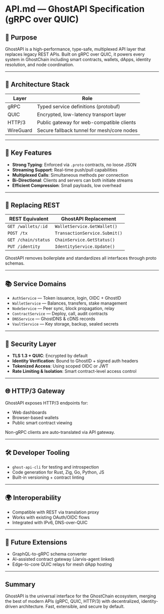 # API.md — GhostAPI Specification (gRPC over QUIC)

## 🔧 Purpose

GhostAPI is a high-performance, type-safe, multiplexed API layer that replaces legacy REST APIs. Built on gRPC over QUIC, it powers every system in GhostChain including smart contracts, wallets, dApps, identity resolution, and node coordination.

---

## 🧱 Architecture Stack

| Layer     | Role                                       |
| --------- | ------------------------------------------ |
| gRPC      | Typed service definitions (protobuf)       |
| QUIC      | Encrypted, low-latency transport layer     |
| HTTP/3    | Public gateway for web-compatible clients  |
| WireGuard | Secure fallback tunnel for mesh/core nodes |

---

## 🧩 Key Features

* **Strong Typing**: Enforced via `.proto` contracts, no loose JSON
* **Streaming Support**: Real-time push/pull capabilities
* **Multiplexed Calls**: Simultaneous methods per connection
* **Bi-Directional**: Clients and servers can both initiate streams
* **Efficient Compression**: Small payloads, low overhead

---

## 🚀 Replacing REST

| REST Equivalent     | GhostAPI Replacement          |
| ------------------- | ----------------------------- |
| `GET /wallets/:id`  | `WalletService.GetWallet()`   |
| `POST /tx`          | `TransactionService.Submit()` |
| `GET /chain/status` | `ChainService.GetStatus()`    |
| `PUT /identity`     | `IdentityService.Update()`    |

GhostAPI removes boilerplate and standardizes all interfaces through proto schemas.

---

## 📚 Service Domains

* `AuthService` — Token issuance, login, OIDC + GhostID
* `WalletService` — Balances, transfers, stake management
* `NodeService` — Peer sync, block propagation, relay
* `ContractService` — Deploy, call, audit contracts
* `DNSService` — GhostDNS & cDNS records
* `VaultService` — Key storage, backup, sealed secrets

---

## 🔐 Security Layer

* **TLS 1.3 + QUIC**: Encrypted by default
* **Identity Verification**: Bound to GhostID + signed auth headers
* **Tokenized Access**: Using scoped OIDC or JWT
* **Rate Limiting & Isolation**: Smart contract-level access control

---

## 🌐 HTTP/3 Gateway

GhostAPI exposes HTTP/3 endpoints for:

* Web dashboards
* Browser-based wallets
* Public smart contract viewing

Non-gRPC clients are auto-translated via API gateway.

---

## 🛠 Developer Tooling

* `ghost-api-cli` for testing and introspection
* Code generation for Rust, Zig, Go, Python, JS
* Built-in versioning + contract linting

---

## 🌍 Interoperability

* Compatible with REST via translation proxy
* Works with existing OAuth/OIDC flows
* Integrated with IPv6, DNS-over-QUIC

---

## 🧪 Future Extensions

* GraphQL-to-gRPC schema converter
* AI-assisted contract gateway (Jarvis-agent linked)
* Edge-to-core QUIC relays for mesh dApp hosting

---

## Summary

GhostAPI is the universal interface for the GhostChain ecosystem, merging the best of modern APIs (gRPC, QUIC, HTTP/3) with decentralized, identity-driven architecture. Fast, extensible, and secure by default.
